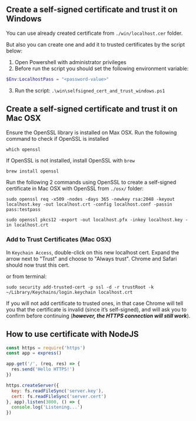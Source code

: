 ## Create a self-signed certificate and trust it on Windows

You can use already created certificate from `./win/localhost.cer` folder. 

But also you can create one and add it to trusted certificates by the script below:
1. Open Powershell with administrator privileges
2. Before run the script you should set the following environment variable:
```powershell
$Env:LocalhostPass = "<password-value>"
```
3. Run the script: `.\win\selfsigned_cert_and_trust_windows.ps1`

## Create a self-signed certificate and trust it on Mac OSX

Ensure the OpenSSL library is installed on Max OSX.
Run the following command to check if OpenSSL is installed

```shell
which openssl
```

If OpenSSL is not installed, install OpenSSL with `brew`

```shell
brew install openssl
```

Run the following 2 commands using OpenSSL to create a self-signed certificate in Mac OSX with OpenSSL from `./osx/` folder:

```shell
sudo openssl req -x509 -nodes -days 365 -newkey rsa:2048 -keyout localhost.key -out localhost.crt -config localhost.conf -passin pass:testpass

sudo openssl pkcs12 -export -out localhost.pfx -inkey localhost.key -in localhost.crt
```

### Add to Trust Certificates (Mac OSX)

In `Keychain Access`, double-click on this new localhost cert. Expand the arrow next to "Trust" and choose to "Always trust". Chrome and Safari should now trust this cert.

or from terminal:

```
sudo security add-trusted-cert -p ssl -d -r trustRoot -k ~/Library/Keychains/login.keychain localhost.crt
```

If you will not add certificate to trusted ones, in that case Chrome will tell you that the certificate is invalid (since it’s self-signed), and will ask you to confirm before continuing (**_however, the HTTPS connection will still work_**).

## How to use certificate with NodeJS

```js
const https = require('https')
const app = express()

app.get('/', (req, res) => {
  res.send('Hello HTTPS!')
})

https.createServer({
  key: fs.readFileSync('server.key'),
  cert: fs.readFileSync('server.cert')
}, app).listen(3000, () => {
  console.log('Listening...')
})
```




